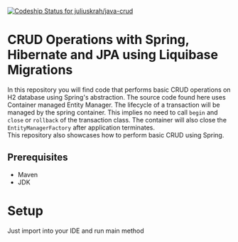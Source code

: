 [ ![Codeship Status for juliuskrah/java-crud](https://app.codeship.com/projects/e1e1f9d0-d361-0134-0c11-16d407f7e953/status?branch=spring-data-hibernate-jpa)](https://app.codeship.com/projects/201898)
# CRUD Operations with Spring, Hibernate and JPA using Liquibase Migrations
In this repository you will find code that performs basic CRUD operations on H2 database using Spring's abstraction. The source
code found here uses Container managed Entity Manager. The lifecycle of a transaction will be managed by the spring container.
This implies no need to call `begin` and `close` or `rollback` of the transaction class. The container will also close the 
`EntityManagerFactory` after application terminates.   
This repository also showcases how to perform basic CRUD using Spring.

## Prerequisites
- Maven
- JDK

# Setup
Just import into your IDE and run main method
